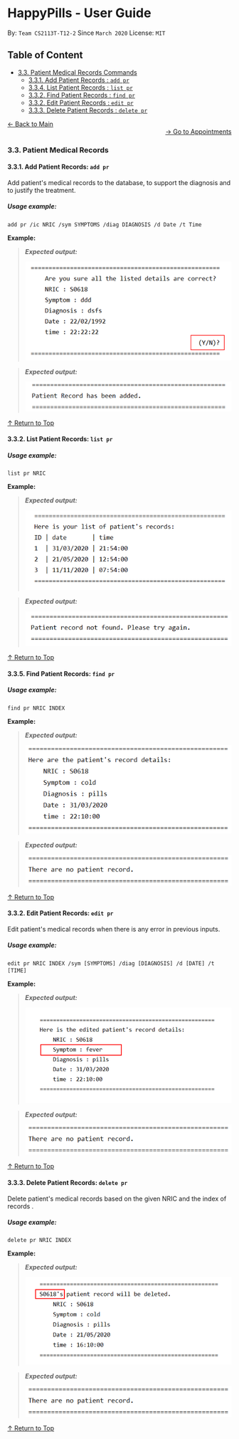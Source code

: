 # HappyPills - User Guide
By: `Team CS2113T-T12-2` Since `March 2020` License: `MIT`

## Table of Content
* [3.3. Patient Medical Records Commands](#33-patient-medical-information-commands)
    + [3.3.1. Add Patient Records : `add pr`](#331-add-patient-records-add-pr)
    + [3.3.4. List Patient Records : `list pr`](#332-list-patient-records-list-pr)
    + [3.3.2. Find Patient Records : `find pr`](#333-find-patient-records-find-pr)    
    + [3.3.2. Edit Patient Records : `edit pr`](#334-edit-patient-records-edit-pr)
    + [3.3.3. Delete Patient Records : `delete pr`](#335-delete-patient-records-delete-pr)
    
<div align="left"><a href="https://ay1920s2-cs2113t-t12-2.github.io/tp/UserGuide-Main.html"> &#8592; Back to Main </a></div>
<div align="right"><a href="https://ay1920s2-cs2113t-t12-2.github.io/tp/UserGuide-Appointment.html"> &#8594; Go to Appointments </a></div>

### 3.3. Patient Medical Records 

#### 3.3.1. Add Patient Records: `add pr`

Add patient's medical records to the database, to support the diagnosis and to justify the treatment.

##### Usage example:

    add pr /ic NRIC /sym SYMPTOMS /diag DIAGNOSIS /d Date /t Time
    
**Example:**

> ***Expected output:***
>
> ![addPR](images/pr/addpr.PNG "addPR")
>
>

> ***Expected output:***
>
> ![cfmAddPR](images/pr/addprcfm.PNG "cfmAddPR")
>

 [&#8593; Return to Top](#Table-of-Content)

#### 3.3.2. List Patient Records: `list pr`

##### Usage example:

    list pr NRIC

**Example:**

> ***Expected output:***
>
> ![listPR](images/pr/listpr.PNG "list PR output")
>

> ***Expected output:***
>
> ![listPR not found](images/pr/listprfail.PNG "list PR not found")
>

 [&#8593; Return to Top](#Table-of-Content)
 
  
#### 3.3.5. Find Patient Records: `find pr`

##### Usage example:

    find pr NRIC INDEX

**Example:**

> ***Expected output:***
>
>
>![findPR](images/pr/findpr.PNG "find PR output")

> ***Expected output:***
>
>
>![PR not found](images/pr/prEmpty.PNG "PR not found")

 [&#8593; Return to Top](#Table-of-Content)
 
#### 3.3.2. Edit Patient Records: `edit pr`

Edit patient's medical records when there is any error in previous inputs.

##### Usage example:

    edit pr NRIC INDEX /sym [SYMPTOMS] /diag [DIAGNOSIS] /d [DATE] /t [TIME]
    
**Example:**

> ***Expected output:***
>
> ![](images/pr/editprsuccess.PNG "help output")

> ***Expected output:***
>
>
>![](images/pr/prEmpty.PNG "help output")

 [&#8593; Return to Top](#Table-of-Content)
 
#### 3.3.3. Delete Patient Records: `delete pr`

Delete patient's medical records based on the given NRIC and the index of records  . 

##### Usage example: 

    delete pr NRIC INDEX

**Example:**

> ***Expected output:***
>
> ![Delete PR](images/pr/deleteprsuccess.PNG "Delete PR output")

> ***Expected output:***
>
>
>![PR not found](images/pr/prEmpty.PNG "Delete PR not found")

 [&#8593; Return to Top](#Table-of-Content)
